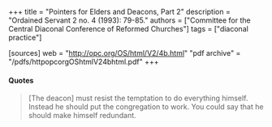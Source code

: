 +++
title = "Pointers for Elders and Deacons, Part 2"
description = "Ordained Servant 2 no. 4 (1993): 79-85."
authors = ["Committee for the Central Diaconal Conference of Reformed Churches"]
tags = ["diaconal practice"]

[sources]
web = "http://opc.org/OS/html/V2/4b.html"
"pdf archive" = "/pdfs/httpopcorgOShtmlV24bhtml.pdf"
+++

#### Quotes

> [The deacon] must resist the temptation to do everything himself. Instead he should put the congregation to work. You could say that he should make himself redundant.

